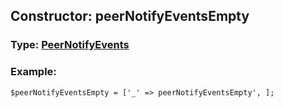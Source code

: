 ## Constructor: peerNotifyEventsEmpty  




### Type: [PeerNotifyEvents](../types/PeerNotifyEvents.md)


### Example:

```
$peerNotifyEventsEmpty = ['_' => peerNotifyEventsEmpty', ];
```